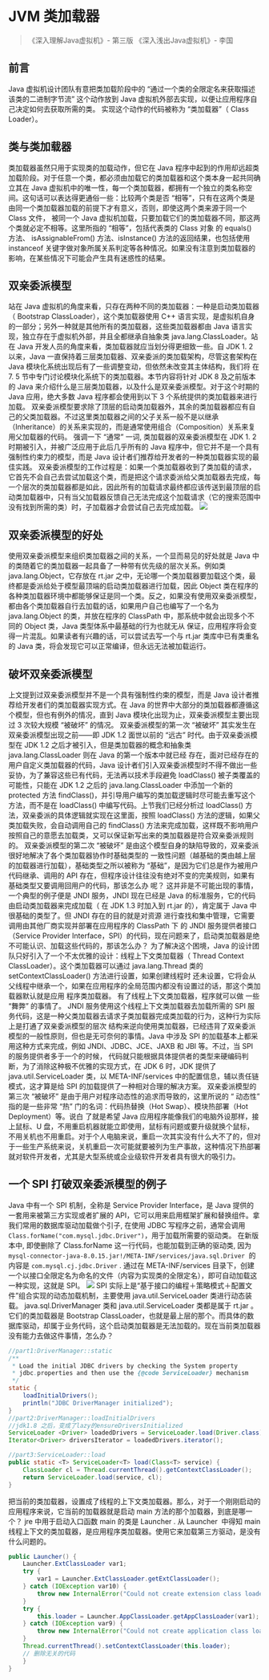 # JVM 类加载器

> 《深入理解Java虚拟机》- 第三版
《深入浅出Java虚拟机》- 李国

## 前言
Java 虚拟机设计团队有意把类加载阶段中的 “通过一个类的全限定名来获取描述该类的二进制字节流” 这个动作放到 Java 虚拟机外部去实现，以便让应用程序自己决定如何去获取所需的类。 实现这个动作的代码被称为 “类加载器”（ Class Loader）。
## 类与类加载器
类加载器虽然只用于实现类的加载动作，但它在 Java 程序中起到的作用却远超类加载阶段。对于任意一个类，都必须由加载它的类加载器和这个类本身一起共同确立其在 Java 虚拟机中的唯一性，每一个类加载器，都拥有一个独立的类名称空间。这句话可以表达得更通俗一些：比较两个类是否 “相等”，只有在这两个类是由同一个类加载器加载的前提下才有意义，否则，即使这两个类来源于同一个 Class 文件， 被同一个 Java 虚拟机加载，只要加载它们的类加载器不同，那这两个类就必定不相等。这里所指的 “相等”，包括代表类的 Class 对象 的 equals() 方法、 isAssignableFrom() 方法、isInstance() 方法的返回结果，也包括使用 instanceof 关键字做对象所属关系判定等各种情况。如果没有注意到类加载器的影响，在某些情况下可能会产生具有迷惑性的结果。
## 双亲委派模型
站在 Java 虚拟机的角度来看，只存在两种不同的类加载器：一种是启动类加载器（ Bootstrap ClassLoader），这个类加载器使用 C++ 语言实现，是虚拟机自身的一部分；另外一种就是其他所有的类加载器，这些类加载器都由 Java 语言实现，独立存在于虚拟机外部，并且全都继承自抽象类 java.lang.ClassLoader。站在 Java 开发人员的角度来看，类加载器就应当划分得更细致一些。自 JDK 1. 2 以来，Java 一直保持着三层类加载器、双亲委派的类加载架构，尽管这套架构在 Java 模块化系统出现后有了一些调整变动，但依然未改变其主体结构，我们将 在 7. 5 节中专门讨论模块化系统下的类加载器。本节内容将针对 JDK 8 及之前版本的 Java 来介绍什么是三层类加载器，以及什么是双亲委派模型。对于这个时期的 Java 应用，绝大多数 Java 程序都会使用到以下 3 个系统提供的类加载器来进行加载。
双亲委派模型要求除了顶层的启动类加载器外，其余的类加载器都应有自己的父类加载器。不过这里类加载器之间的父子关系一般不是以继承（Inheritance）的关系来实现的，而是通常使用组合（Composition）关系来复用父加载器的代码。
强调一下 “通常” 一词, 类加载器的双亲委派模型在 JDK 1. 2 时期被引入，并被广泛应用于此后几乎所有的 Java 程序中，但它并不是一个具有强制性约束力的模型，而是 Java 设计者们推荐给开发者的一种类加载器实现的最佳实践。
双亲委派模型的工作过程是：如果一个类加载器收到了类加载的请求，它首先不会自己去尝试加载这个类，而是把这个请求委派给父类加载器去完成，每一个层次的类加载器都是如此，因此所有的加载请求最终都应该传送到最顶层的启动类加载器中，只有当父加载器反馈自己无法完成这个加载请求（它的搜索范围中没有找到所需的类）时，子加载器才会尝试自己去完成加载。
![](https://eden-notes-pic-hosting.oss-cn-shenzhen.aliyuncs.com/notes/images/20240317194150.png#id=Q7TWG&originHeight=397&originWidth=797&originalType=binary&ratio=1&rotation=0&showTitle=false&status=done&style=none&title=)
## 双亲委派模型的好处
使用双亲委派模型来组织类加载器之间的关系，一个显而易见的好处就是 Java 中的类随着它的类加载器一起具备了一种带有优先级的层次关系。例如类 java.lang.Object，它存放在 rt.jar 之中，无论哪一个类加载器要加载这个类，最终都是委派给处于模型最顶端的启动类加载器进行加载，因此 Object 类在程序的各种类加载器环境中都能够保证是同一个类。反之，如果没有使用双亲委派模型，都由各个类加载器自行去加载的话，如果用户自己也编写了一个名为 java.lang.Object 的类，并放在程序的 ClassPath 中，那系统中就会出现多个不同的 Object 类，Java 类型体系中最基础的行为也就无从 保证，应用程序将会变得一片混乱。如果读者有兴趣的话，可以尝试去写一个与 rt.jar 类库中已有类重名的 Java 类，将会发现它可以正常编译，但永远无法被加载运行。
## 破坏双亲委派模型
上文提到过双亲委派模型并不是一个具有强制性约束的模型，而是 Java 设计者推荐给开发者们的类加载器实现方式。在 Java 的世界中大部分的类加载器都遵循这个模型，但也有例外的情况，直到 Java 模块化出现为止，双亲委派模型主要出现过 3 次较大规模 “被破坏” 的情况。
双亲委派模型的第一次 “被破坏” 其实发生在双亲委派模型出现之前——即 JDK 1.2 面世以前的 “远古” 时代。由于双亲委派模型在 JDK 1.2 之后才被引入，但是类加载器的概念和抽象类 java.lang.ClassLoader 则在 Java 的第一个版本中就已经 存在，面对已经存在的用户自定义类加载器的代码，Java 设计者们引入双亲委派模型时不得不做出一些妥协，为了兼容这些已有代码，无法再以技术手段避免 loadClass() 被子类覆盖的可能性，只能在 JDK 1.2 之后的 java.lang.ClassLoader 中添加一个新的 protected 方法 findClass()，并引导用户编写的类加载逻辑时尽可能去重写这个方法，而不是在 loadClass() 中编写代码。上节我们已经分析过 loadClass() 方法，双亲委派的具体逻辑就实现在这里面，按照 loadClass() 方法的逻辑，如果父类加载失败，会自动调用自己的 findClass() 方法来完成加载，这样既不影响用户按照自己的意愿去加载类，又可以保证新写出来的类加载器是符合双亲委派规则的。
双亲委派模型的第二次 “被破坏” 是由这个模型自身的缺陷导致的，双亲委派很好地解决了各个类加载器协作时基础类型的 一致性问题（越基础的类由越上层的加载器进行加载），基础类型之所以被称为 “基础”，是因为它们总是作为被用户代码继承、调用的 API 存在，但程序设计往往没有绝对不变的完美规则，如果有基础类型又要调用回用户的代码，那该怎么办 呢？
这并非是不可能出现的事情，一个典型的例子便是 JNDI 服务，JNDI 现在已经是 Java 的标准服务，它的代码由启动类加载器来完成加载（ 在 JDK 1.3 时加入到 rt.jar 的），肯定属于 Java 中很基础的类型了。但 JNDI 存在的目的就是对资源 进行查找和集中管理，它需要调用由其他厂商实现并部署在应用程序的 ClassPath 下 的 JNDI 服务提供者接口（Service Provider Interface，SPI）的代码，现在问题来了，启动类加载器是绝不可能认识、加载这些代码的，那该怎么办？
为了解决这个困境，Java 的设计团队只好引入了一个不太优雅的设计：线程上下文类加载器（ Thread Context ClassLoader）。这个类加载器可以通过 java.lang.Thread 类的 setContextClassLoader() 方法进行设置，如果创建线程时 还未设置，它将会从父线程中继承一个，如果在应用程序的全局范围内都没有设置过的话，那这个类加载器默认就是应用 程序类加载器。
有了线程上下文类加载器，程序就可以做 一些 “舞弊” 的事情了。 JNDI 服务使用这个线程上下文类加载器去加载所需的 SPI 服务代码，这是一种父类加载器去请求子类加载器完成类加载的行为，这种行为实际上是打通了双亲委派模型的层次 结构来逆向使用类加载器，已经违背了双亲委派模型的一般性原则，但也是无可奈何的事情。Java 中涉及 SPI 的加载基本上都采用这种方式来完成，例如 JNDI、JDBC、JCE、JAXB 和 JBI 等。不过，当 SPI 的服务提供者多于一个的时候， 代码就只能根据具体提供者的类型来硬编码判断，为了消除这种极不优雅的实现方式，在 JDK 6 时，JDK 提供了 java.util.ServiceLoader 类，以 META-INF/services 中的配置信息，辅以责任链模式，这才算是给 SPI 的加载提供了一种相对合理的解决方案。
双亲委派模型的第三次 “被破坏” 是由于用户对程序动态性的追求而导致的，这里所说的 “ 动态性” 指的是一些非常 “热” 门的名词：代码热替换（Hot Swap）、模块热部署（Hot Deployment）等。说白 了就是希望 Java 应用程序能像我们的电脑外设那样，接上鼠标、U 盘，不用重启机器就能立即使用，鼠标有问题或要升级就换个鼠标，不用关机也不用重启。对于个人电脑来说，重启一次其实没有什么大不了的，但对于一些生产系统来说，关机重启一次可能就要被列为生产事故，这种情况下热部署就对软件开发者，尤其是大型系统或企业级软件开发者具有很大的吸引力。
## 一个 SPI 打破双亲委派模型的例子
Java 中有一个 SPI 机制，全称是 Service Provider Interface，是 Java 提供的一套用来被第三方实现或者扩展的 API，它可以用来启用框架扩展和替换组件。拿我们常用的数据库驱动加载做个引子, 在使用 JDBC 写程序之前，通常会调用`Class.forName("com.mysql.jdbc.Driver")`，用于加载所需要的驱动类。
在新版本中, 即使删除了 Class.forName 这一行代码，也能加载到正确的驱动类, 因为 `mysql-connector-java-8.0.15.jar!/META-INF/services/java.sql.Driver`  的内容是 `com.mysql.cj.jdbc.Driver` .
通过在 META-INF/services 目录下，创建一个以接口全限定名为命名的文件（内容为实现类的全限定名），即可自动加载这一种实现，这就是 SPI。
![](https://eden-notes-pic-hosting.oss-cn-shenzhen.aliyuncs.com/notes/images/20240317194216.png#id=G4VOs&originHeight=268&originWidth=756&originalType=binary&ratio=1&rotation=0&showTitle=false&status=done&style=none&title=)
SPI 实际上是“基于接口的编程＋策略模式＋配置文件”组合实现的动态加载机制，主要使用 java.util.ServiceLoader 类进行动态装载。
java.sql.DriverManager 类和 java.util.ServiceLoader 类都是属于 rt.jar 。它们的类加载器是 Bootstrap ClassLoader，也就是最上层的那个。而具体的数据库驱动，却属于业务代码，这个启动类加载器是无法加载的。现在当前类加载器没有能力去做这件事情，怎么办？
```java
//part1:DriverManager::static
/**
 * Load the initial JDBC drivers by checking the System property
 * jdbc.properties and then use the {@code ServiceLoader} mechanism
 */
static {
    loadInitialDrivers();
    println("JDBC DriverManager initialized");
}
//part2:DriverManager::loadInitialDrivers
//jdk1.8 之后，变成了lazy的ensureDriversInitialized
ServiceLoader <Driver> loadedDrivers = ServiceLoader.load(Driver.class);
Iterator<Driver> driversIterator = loadedDrivers.iterator();

//part3:ServiceLoader::load
public static <T> ServiceLoader<T> load(Class<T> service) {
    ClassLoader cl = Thread.currentThread().getContextClassLoader();
    return ServiceLoader.load(service, cl);
}
```
把当前的类加载器，设置成了线程的上下文类加载器。那么，对于一个刚刚启动的应用程序来说，它当前的加载器就是启动 main 方法的那个加载器，到底是哪一个？ jre 中用于启动入口函数 main 的类是 Launcher . 从 Launcher  中得知 main线程上下文的类加载器，是应用程序类加载器。使用它来加载第三方驱动，是没有什么问题的。
```java
public Launcher() {
    Launcher.ExtClassLoader var1;
    try {
        var1 = Launcher.ExtClassLoader.getExtClassLoader();
    } catch (IOException var10) {
        throw new InternalError("Could not create extension class loader", var10);
    }
    try {
        this.loader = Launcher.AppClassLoader.getAppClassLoader(var1);
    } catch (IOException var9) {
        throw new InternalError("Could not create application class loader", var9);
    }
    Thread.currentThread().setContextClassLoader(this.loader);
   	// 删除无关的代码
    }
}
```

